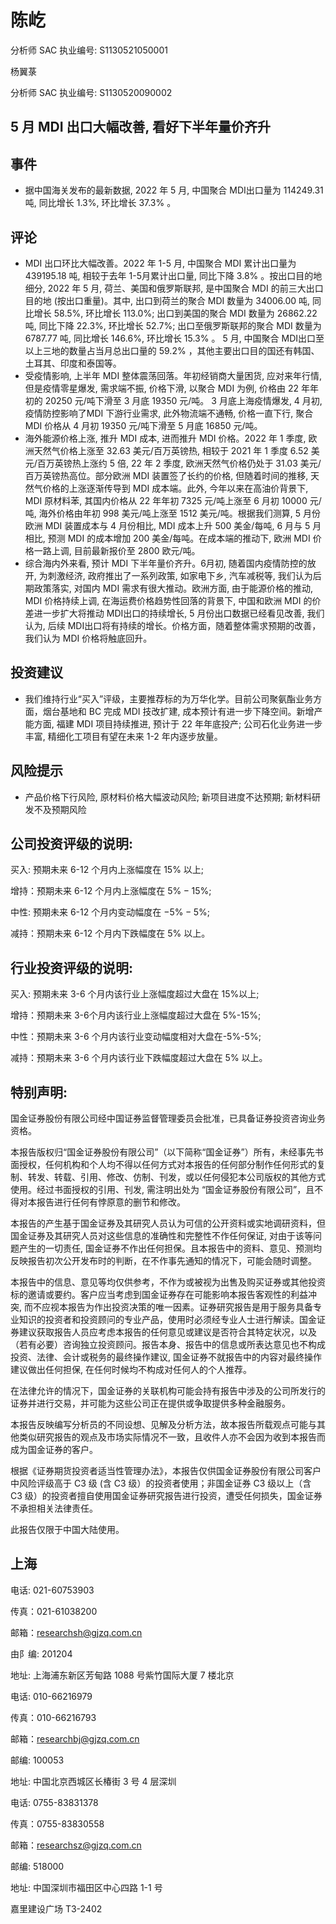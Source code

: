 # 陈屹 

分析师 SAC 执业编号: S1130521050001

杨翼菉

分析师 SAC 执业编号: S1130520090002

## 5 月 MDI 出口大幅改善, 看好下半年量价齐升

## 事件

- 据中国海关发布的最新数据, 2022 年 5 月, 中国聚合 MDI出口量为 114249.31 吨, 同比增长 $1.3 \%$, 环比增长 $37.3 \%$ 。


## 评论

- MDI 出口环比大幅改善。2022 年 1-5 月, 中国聚合 MDI 累计出口量为 439195.18 吨, 相较于去年 1-5月累计出口量, 同比下降 $3.8 \%$ 。按出口目的地细分, 2022 年 5 月, 荷兰、美国和俄罗斯联邦, 是中国聚合 MDI 的前三大出口目的地 (按出口重量)。其中, 出口到荷兰的聚合 MDI 数量为 34006.00 吨, 同比增长 $58.5 \%$, 环比增长 $113.0 \%$; 出口到美国的聚合 MDI 数量为 26862.22 吨, 同比下降 $22.3 \%$, 环比增长 $52.7 \%$; 出口至俄罗斯联邦的聚合 MDI 数量为 6787.77 吨, 同比增长 $146.6 \%$, 环比增长 $15.3 \%$ 。 5 月, 中国聚合 MDI出口至以上三地的数量占当月总出口量的 $59.2 \%$ ，其他主要出口目的国还有韩国、土耳其、印度和泰国等。
- 受疫情影响, 上半年 MDI 整体震荡回落。年初经销商大量困货, 应对来年行情, 但是疫情零星爆发, 需求端不振, 价格下滑, 以聚合 MDI 为例, 价格由 22 年年初的 20250 元/吨下滑至 3 月底 19350 元/吨。 3 月底上海疫情爆发, 4 月初, 疫情防控影响了MDI 下游行业需求, 此外物流端不通畅, 价格一直下行, 聚合 MDI 价格从 4 月初 19350 元/吨下滑至 5 月底 16850 元/吨。
- 海外能源价格上涨, 推升 MDI 成本, 进而推升 MDI 价格。2022 年 1 季度, 欧洲天然气价格上涨至 32.63 美元/百万英镑热, 相较于 2021 年 1 季度 6.52 美元/百万英镑热上涨约 5 倍, 22 年 2 季度, 欧洲天然气价格仍处于 31.03 美元/百万英镑热高位。部分欧洲 MDI 装置签了长约的价格, 但随着时间的推移, 天然气价格的上涨逐渐传导到 MDI 成本端。此外, 今年以来在高油价背景下, MDI 原材料苯, 其国内价格从 22 年年初 7325 元/吨上涨至 6 月初 10000 元/吨, 海外价格由年初 998 美元/吨上涨至 1512 美元/吨。根据我们测算, 5 月份欧洲 MDI 装置成本与 4 月份相比, MDI 成本上升 500 美金/每吨, 6 月与 5 月相比, 预测 MDI 的成本增加 200 美金/每吨。在成本端的推动下, 欧洲 MDI 价格一路上调, 目前最新报价至 2800 欧元/吨。
- 综合海内外来看, 预计 MDI 下半年量价齐升。6月初, 随着国内疫情防控的放开, 为刺激经济, 政府推出了一系列政策, 如家电下乡, 汽车减税等, 我们认为后期政策落实, 对国内 MDI 需求有很大推动。欧洲方面, 由于能源价格的推动, MDI 价格持续上调, 在海运费价格趋势性回落的背景下, 中国和欧洲 MDI 的价差进一步扩大将推动 MDI出口的持续增长, 5 月份出口数据已经看见改善, 我们认为, 后续 MDI出口将有持续的增长。价格方面，随着整体需求预期的改善，我们认为 MDI 价格将触底回升。


## 投资建议

- 我们维持行业“买入”评级，主要推荐标的为万华化学。目前公司聚氨酯业务方面，烟台基地和 BC 完成 MDI 技改扩建, 成本预计有进一步下降空间。新增产能方面, 福建 MDI 项目持续推进, 预计于 22 年年底投产; 公司石化业务进一步丰富, 精细化工项目有望在未来 1-2 年内逐步放量。


## 风险提示

- 产品价格下行风险, 原材料价格大幅波动风险; 新项目进度不达预期; 新材料研发不及预期风险


## 公司投资评级的说明:

买入: 预期未来 6-12 个月内上涨幅度在 $15 \%$ 以上;

增持：预期未来 6-12 个月内上涨幅度在 $5 \%-15 \%$;

中性: 预期未来 6-12 个月内变动幅度在 $-5 \%-5 \%$;

减持：预期未来 6-12 个月内下跌幅度在 $5 \%$ 以上。

## 行业投资评级的说明:

买入: 预期未来 3-6 个月内该行业上涨幅度超过大盘在 15\%以上;

增持：预期未来 3-6个月内该行业上涨幅度超过大盘在 5\%-15\%;

中性：预期未来 3-6 个月内该行业变动幅度相对大盘在-5\%-5\%;

减持：预期未来 3-6 个月内该行业下跌幅度超过大盘在 $5 \%$ 以上。

## 特别声明:

国金证券股份有限公司经中国证券监督管理委员会批准，已具备证券投资咨询业务资格。

本报告版权归“国金证券股份有限公司”（以下简称“国金证券”）所有，未经事先书面授权，任何机构和个人均不得以任何方式对本报告的任何部分制作任何形式的复制、转发、转载、引用、修改、仿制、刊发，或以任何侵犯本公司版权的其他方式使用。经过书面授权的引用、刊发, 需注明出处为 “国金证券股份有限公司”，且不得对本报告进行任何有悖原意的删节和修改。

本报告的产生基于国金证券及其研究人员认为可信的公开资料或实地调研资料，但国金证券及其研究人员对这些信息的准确性和完整性不作任何保证, 对由于该等问题产生的一切责任, 国金证券不作出任何担保。且本报告中的资料、意见、预测均反映报告初次公开发布时的判断，在不作事先通知的情况下，可能会随时调整。

本报告中的信息、意见等均仅供参考，不作为或被视为出售及购买证券或其他投资标的邀请或要约。客户应当考虑到国金证券存在可能影响本报告客观性的利益冲突, 而不应视本报告为作出投资决策的唯一因素。证券研究报告是用于服务具备专业知识的投资者和投资顾问的专业产品，使用时必须经专业人士进行解读。国金证券建议获取报告人员应考虑本报告的任何意见或建议是否符合其特定状况，以及（若有必要）咨询独立投资顾问。报告本身、报告中的信息或所表达意见也不构成投资、法律、会计或税务的最终操作建议, 国金证券不就报告中的内容对最终操作建议做出任何担保, 在任何时候均不构成对任何人的个人推荐。

在法律允许的情况下，国金证券的关联机构可能会持有报告中涉及的公司所发行的证券并进行交易，并可能为这些公司正在提供或争取提供多种金融服务。

本报告反映编写分析员的不同设想、见解及分析方法，故本报告所载观点可能与其他类似研究报告的观点及市场实际情况不一致，且收件人亦不会因为收到本报告而成为国金证券的客户。

根据《证券期货投资者适当性管理办法》，本报告仅供国金证券股份有限公司客户中风险评级高于 C3 级 (含 C3 级）的投资者使用；非国金证券 C3 级以上（含 C3 级）的投资者擅自使用国金证券研究报告进行投资，遭受任何损失，国金证券不承担相关法律责任。

此报告仅限于中国大陆使用。

## 上海

电话: 021-60753903

传真：021-61038200

邮箱：researchsh@gjzq.com.cn

由阝编: 201204

地址: 上海浦东新区芳甸路 1088 号紫竹国际大厦 7 楼北京

电话: 010-66216979

传真：010-66216793

邮箱：researchbj@gjzq.com.cn

邮编: 100053

地址: 中国北京西城区长椿街 3 号 4 层深圳

电话: 0755-83831378

传真：0755-83830558

邮箱：researchsz@gjzq.com.cn

邮编: 518000

地址: 中国深圳市福田区中心四路 1-1 号

嘉里建设广场 T3-2402

